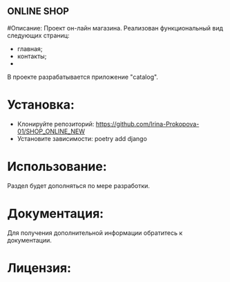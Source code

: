 ## ONLINE SHOP 

#Описание:
Проект он-лайн магазина. Реализован функциональный вид следующих страниц:

* главная;
* контакты;
* 

В проекте разрабатывается приложение "catalog".

# Установка:
* Клонируйте репозиторий:
https://github.com/Irina-Prokopova-01/SHOP_ONLINE_NEW
* Установите зависимости:
poetry add django
# Использование:
Раздел будет дополняться по мере разработки.

# Документация:
Для получения дополнительной информации обратитесь к документации.

# Лицензия: